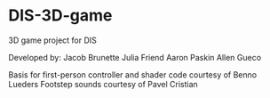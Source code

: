 # DIS-3D-game
3D game project for DIS

Developed by:
Jacob Brunette
Julia Friend
Aaron Paskin
Allen Gueco

Basis for first-person controller and shader code courtesy of Benno Lueders
Footstep sounds courtesy of Pavel Cristian

